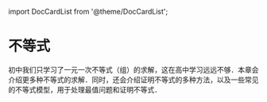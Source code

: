 import DocCardList from '@theme/DocCardList';

# 不等式

初中我们只学习了一元一次不等式（组）的求解，这在高中学习远远不够．本章会介绍更多种不等式的求解．同时，还会介绍证明不等式的多种方法，以及一些常见的不等式模型，用于处理最值问题和证明不等式．

<DocCardList />
